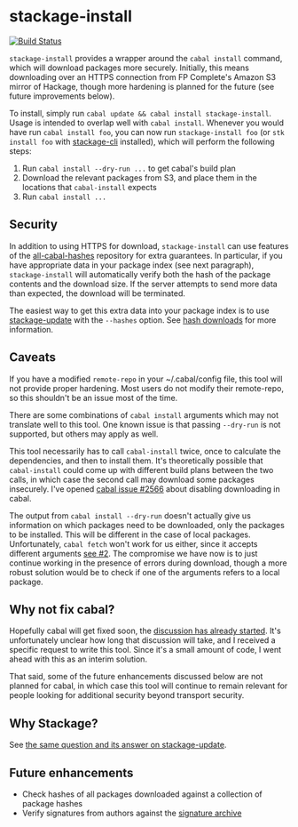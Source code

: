 # stackage-install

[![Build Status](https://travis-ci.org/fpco/stackage-install.svg?branch=master)](https://travis-ci.org/fpco/stackage-install)

`stackage-install` provides a wrapper around the `cabal install` command, which
will download packages more securely. Initially, this means downloading over an
HTTPS connection from FP Complete's Amazon S3 mirror of Hackage, though more
hardening is planned for the future (see future improvements below).

To install, simply run `cabal update && cabal install stackage-install`. Usage
is intended to overlap well with `cabal install`. Whenever you would have run
`cabal install foo`, you can now run `stackage-install foo` (or `stk install
foo` with [stackage-cli](http://github.com/fpco/stackage-cli) installed), which
will perform the following steps:

1. Run `cabal install --dry-run ...` to get cabal's build plan
2. Download the relevant packages from S3, and place them in the locations that `cabal-install` expects
3. Run `cabal install ...`

## Security

In addition to using HTTPS for download, `stackage-install` can use features of
the [all-cabal-hashes](https://github.com/commercialhaskell/all-cabal-hashes)
repository for extra guarantees. In particular, if you have appropriate data in
your package index (see next paragraph), `stackage-install` will automatically
verify both the hash of the package contents and the download size. If the
server attempts to send more data than expected, the download will be
terminated.

The easiest way to get this extra data into your package index is to use
[stackage-update](https://github.com/fpco/stackage-update) with the `--hashes`
option. See [hash
downloads](https://github.com/fpco/stackage-update#hash-downloads) for more
information.

## Caveats

If you have a modified `remote-repo` in your ~/.cabal/config file, this tool
will not provide proper hardening. Most users do not modify their remote-repo,
so this shouldn't be an issue most of the time.

There are some combinations of `cabal install` arguments which may not
translate well to this tool. One known issue is that passing `--dry-run` is not
supported, but others may apply as well.

This tool necessarily has to call `cabal-install` twice, once to calculate the
dependencies, and then to install them. It's theoretically possible that
`cabal-install` could come up with different build plans between the two calls,
in which case the second call may download some packages insecurely. I've
opened [cabal issue #2566](https://github.com/haskell/cabal/issues/2566) about
disabling downloading in cabal.

The output from `cabal install --dry-run` doesn't actually give us information
on which packages need to be downloaded, only the packages to be installed.
This will be different in the case of local packages. Unfortunately, `cabal
fetch` won't work for us either, since it accepts different arguments [see #2](https://github.com/fpco/stackage-install/issues/2).
The compromise we have
now is to just continue working in the presence of errors during download,
though a more robust solution would be to check if one of the arguments refers
to a local package.

## Why not fix cabal?

Hopefully cabal will get fixed soon, the [discussion has already
started](https://mail.haskell.org/pipermail/cabal-devel/2015-April/010124.html).
It's unfortunately unclear how long that discussion will take, and I received a
specific request to write this tool. Since it's a small amount of code, I went
ahead with this as an interim solution.

That said, some of the future enhancements discussed below are not planned for
cabal, in which case this tool will continue to remain relevant for people
looking for additional security beyond transport security.

## Why Stackage?

See [the same question and its answer on stackage-update](https://github.com/fpco/stackage-update#why-stackage).

## Future enhancements

* Check hashes of all packages downloaded against a collection of package hashes
* Verify signatures from authors against the [signature archive](https://github.com/commercialhaskell/sig-archive)
